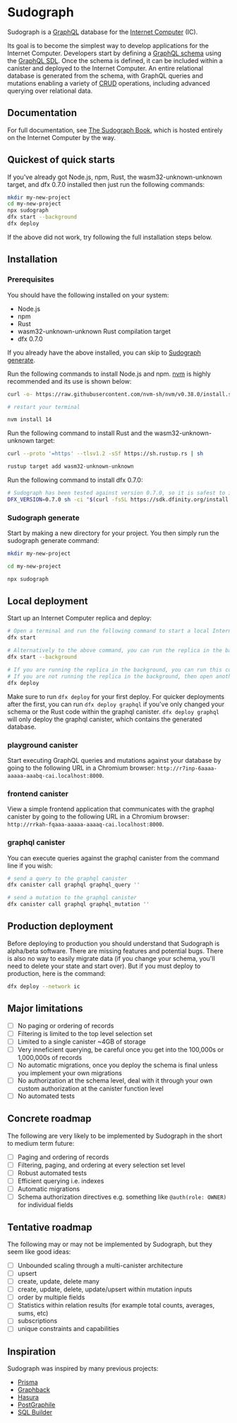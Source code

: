 # Sudograph

Sudograph is a [GraphQL](https://graphql.org/) database for the [Internet Computer](https://dfinity.org/) (IC).

Its goal is to become the simplest way to develop applications for the Internet Computer. Developers start by defining a [GraphQL schema](https://graphql.org/learn/schema/) using the [GraphQL SDL](https://www.digitalocean.com/community/tutorials/graphql-graphql-sdl). Once the schema is defined, it can be included within a canister and deployed to the Internet Computer. An entire relational database is generated from the schema, with GraphQL queries and mutations enabling a variety of [CRUD](https://en.wikipedia.org/wiki/Create,_read,_update_and_delete) operations, including advanced querying over relational data.

## Documentation

For full documentation, see [The Sudograph Book](), which is hosted entirely on the Internet Computer by the way.

## Quickest of quick starts

If you've already got Node.js, npm, Rust, the wasm32-unknown-unknown target, and dfx 0.7.0 installed then just run the following commands:

```bash
mkdir my-new-project
cd my-new-project
npx sudograph
dfx start --background
dfx deploy
```

If the above did not work, try following the full installation steps below.

## Installation

### Prerequisites

You should have the following installed on your system:

* Node.js
* npm
* Rust
* wasm32-unknown-unknown Rust compilation target
* dfx 0.7.0

If you already have the above installed, you can skip to [Sudograph generate](#sudograph-generate).

Run the following commands to install Node.js and npm. [nvm](https://github.com/nvm-sh/nvm) is highly recommended and its use is shown below:

```bash
curl -o- https://raw.githubusercontent.com/nvm-sh/nvm/v0.38.0/install.sh | bash

# restart your terminal

nvm install 14
```

Run the following command to install Rust and the wasm32-unknown-unknown target:

```bash
curl --proto '=https' --tlsv1.2 -sSf https://sh.rustup.rs | sh

rustup target add wasm32-unknown-unknown
```

Run the following command to install dfx 0.7.0:

```bash
# Sudograph has been tested against version 0.7.0, so it is safest to install that specific version for now
DFX_VERSION=0.7.0 sh -ci "$(curl -fsSL https://sdk.dfinity.org/install.sh)"
```

### Sudograph generate

Start by making a new directory for your project. You then simply run the sudograph generate command:

```bash
mkdir my-new-project

cd my-new-project

npx sudograph
```

## Local deployment

Start up an Internet Computer replica and deploy:

```bash
# Open a terminal and run the following command to start a local Internet Computer replica
dfx start

# Alternatively to the above command, you can run the replica in the background
dfx start --background

# If you are running the replica in the background, you can run this command within the same terminal as the dfx start --background command
# If you are not running the replica in the background, then open another terminal and run this command from the root directory of your project
dfx deploy
```

Make sure to run `dfx deploy` for your first deploy. For quicker deployments after the first, you can run `dfx deploy graphql` if you've only changed your schema or the Rust code within the graphql canister. `dfx deploy graphql` will only deploy the graphql canister, which contains the generated database.

### playground canister

Start executing GraphQL queries and mutations against your database by going to the following URL in a Chromium browser: `http://r7inp-6aaaa-aaaaa-aaabq-cai.localhost:8000`.

### frontend canister

View a simple frontend application that communicates with the graphql canister by going to the following URL in a Chromium browser: `http://rrkah-fqaaa-aaaaa-aaaaq-cai.localhost:8000`.

### graphql canister

You can execute queries against the graphql canister from the command line if you wish:

```bash
# send a query to the graphql canister
dfx canister call graphql graphql_query ''

# send a mutation to the graphql canister
dfx canister call graphql graphql_mutation ''
```

## Production deployment

Before deploying to production you should understand that Sudograph is alpha/beta software. There are missing features and potential bugs. There is also no way to easily migrate data (if you change your schema, you'll need to delete your state and start over). But if you must deploy to production, here is the command:

```bash
dfx deploy --network ic
```

## Major limitations

- [ ] No paging or ordering of records
- [ ] Filtering is limited to the top level selection set
- [ ] Limited to a single canister ~4GB of storage
- [ ] Very inneficient querying, be careful once you get into the 100,000s or 1,000,000s of records
- [ ] No automatic migrations, once you deploy the schema is final unless you implement your own migrations
- [ ] No authorization at the schema level, deal with it through your own custom authorization at the canister function level
- [ ] No automated tests

## Concrete roadmap

The following are very likely to be implemented by Sudograph in the short to medium term future:

- [ ] Paging and ordering of records
- [ ] Filtering, paging, and ordering at every selection set level
- [ ] Robust automated tests
- [ ] Efficient querying i.e. indexes
- [ ] Automatic migrations
- [ ] Schema authorization directives e.g. something like `@auth(role: OWNER)` for individual fields 

## Tentative roadmap

The following may or may not be implemented by Sudograph, but they seem like good ideas:

- [ ] Unbounded scaling through a multi-canister architecture
- [ ] upsert
- [ ] create, update, delete many
- [ ] create, update, delete, update/upsert within mutation inputs
- [ ] order by multiple fields
- [ ] Statistics within relation results (for example total counts, averages, sums, etc)
- [ ] subscriptions
- [ ] unique constraints and capabilities

## Inspiration

Sudograph was inspired by many previous projects:

* [Prisma](https://www.prisma.io/)
* [Graphback](https://graphback.dev/)
* [Hasura](https://hasura.io/)
* [PostGraphile](https://www.graphile.org/postgraphile/)
* [SQL Builder](https://github.com/jillsoffice/graphql-sql-builder)